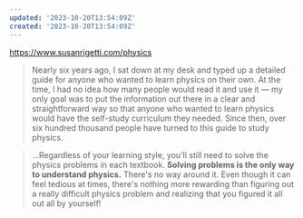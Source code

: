 ```yaml
---
updated: '2023-10-20T13:54:09Z'
created: '2023-10-20T13:54:09Z'
---
```

https://www.susanrigetti.com/physics

> Nearly six years ago, I sat down at my desk and typed up a detailed guide for anyone who wanted to learn physics on their own. At the time, I had no idea how many people would read it and use it — my only goal was to put the information out there in a clear and straightforward way so that anyone who wanted to learn physics would have the self-study curriculum they needed. Since then, over six hundred thousand people have turned to this guide to study physics.

> ...Regardless of your learning style, you'll still need to solve the physics problems in each textbook. **Solving problems is the only way to understand physics.** There's no way around it. Even though it can feel tedious at times, there's nothing more rewarding than figuring out a really difficult physics problem and realizing that you figured it all out all by yourself!